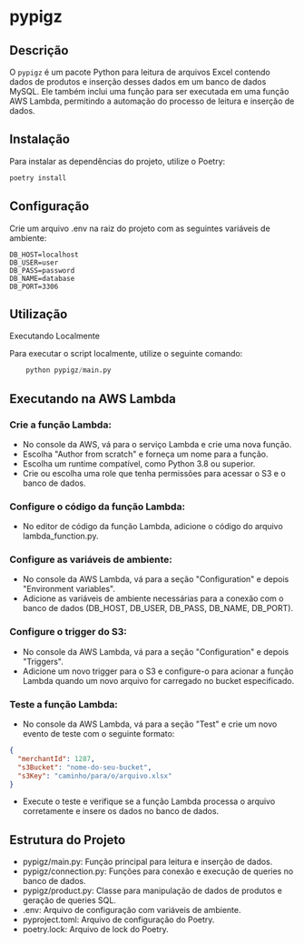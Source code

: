 # pypigz

## Descrição

O `pypigz` é um pacote Python para leitura de arquivos Excel contendo dados de produtos e inserção desses dados em um banco de dados MySQL. Ele também inclui uma função para ser executada em uma função AWS Lambda, permitindo a automação do processo de leitura e inserção de dados.

## Instalação

Para instalar as dependências do projeto, utilize o Poetry:

```bash
poetry install
```

## Configuração

Crie um arquivo .env na raiz do projeto com as seguintes variáveis de ambiente:

``` dotenv
DB_HOST=localhost
DB_USER=user
DB_PASS=password
DB_NAME=database
DB_PORT=3306
```

## Utilização

Executando Localmente

Para executar o script localmente, utilize o seguinte comando:

```python
    python pypigz/main.py
```

## Executando na AWS Lambda

### Crie a função Lambda:

- No console da AWS, vá para o serviço Lambda e crie uma nova função.
- Escolha "Author from scratch" e forneça um nome para a função.
- Escolha um runtime compatível, como Python 3.8 ou superior.
- Crie ou escolha uma role que tenha permissões para acessar o S3 e o banco de dados.

### Configure o código da função Lambda:

- No editor de código da função Lambda, adicione o código do arquivo lambda_function.py.

### Configure as variáveis de ambiente:

- No console da AWS Lambda, vá para a seção "Configuration" e depois "Environment variables".
- Adicione as variáveis de ambiente necessárias para a conexão com o banco de dados (DB_HOST, DB_USER, DB_PASS, DB_NAME, DB_PORT).

### Configure o trigger do S3:

- No console da AWS Lambda, vá para a seção "Configuration" e depois "Triggers".
- Adicione um novo trigger para o S3 e configure-o para acionar a função Lambda quando um novo arquivo for carregado no bucket especificado.

### Teste a função Lambda:

- No console da AWS Lambda, vá para a seção "Test" e crie um novo evento de teste com o seguinte formato:

```json
{
  "merchantId": 1287,
  "s3Bucket": "nome-do-seu-bucket",
  "s3Key": "caminho/para/o/arquivo.xlsx"
}
```

- Execute o teste e verifique se a função Lambda processa o arquivo corretamente e insere os dados no banco de dados.

## Estrutura do Projeto
- pypigz/main.py: Função principal para leitura e inserção de dados.
- pypigz/connection.py: Funções para conexão e execução de queries no banco de dados.
- pypigz/product.py: Classe para manipulação de dados de produtos e geração de queries SQL.
- .env: Arquivo de configuração com variáveis de ambiente.
- pyproject.toml: Arquivo de configuração do Poetry.
- poetry.lock: Arquivo de lock do Poetry.